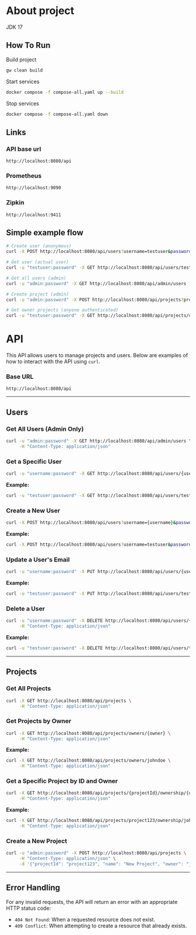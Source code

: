 # About project

JDK 17

## How To Run
Build project
```bash
gw clean build
```

Start services
```bash
docker compose -f compose-all.yaml up --build
```
Stop services
```bash
docker compose -f compose-all.yaml down
```

## Links

### API base url
```
http://localhost:8080/api
```

### Prometheus
```
http://localhost:9090
```
### Zipkin
```
http://localhost:9411
```

## Simple example flow

```bash
# Create user (anonymous)
curl -X POST http://localhost:8080/api/users?username=testuser&password=password&email=test%40dot.com

# Get user (actual user)
curl -u "testuser:password" -X GET http://localhost:8080/api/users/testuser

# Get all users (admin)
curl -u "admin:password" -X GET http://localhost:8080/api/admin/users

# Create project (admin)
curl -u "admin:password" -X POST http://localhost:8080/api/projects?projectId=project123&name=New%20Project&owner=testuser

# Get owner projects (anyone authenticated)
curl -u "testuser:password" -X GET http://localhost:8080/api/projects/owners/testuser
```

# API

This API allows users to manage projects and users. Below are examples of how to interact with the API using `curl`.

### Base URL
```
http://localhost:8080/api
```
---

## Users

### Get All Users (Admin Only)

```bash
curl -u "admin:password" -X GET http://localhost:8080/api/admin/users \
     -H "Content-Type: application/json"
```

### Get a Specific User

```bash
curl -u "username:password" -X GET http://localhost:8080/api/users/{username}
```

**Example:**
```bash
curl -u "testuser:password" -X GET http://localhost:8080/api/users/testuser
```

### Create a New User

```bash
curl -X POST http://localhost:8080/api/users?username={username}&password={password}&email={email}
```

**Example:**
```bash
curl -X POST http://localhost:8080/api/users?username=testuser&password=password&email=test%40dot.com
```

### Update a User's Email

```bash
curl -u "username:password" -X PUT http://localhost:8080/api/users/{username}?email={email} 
```

**Example:**
```bash
curl -u "testuser:password" -X PUT http://localhost:8080/api/users/testuser?email=any%40dot.com
```

### Delete a User

```bash
curl -u "username:password" -X DELETE http://localhost:8080/api/users/{username} \
     -H "Content-Type: application/json"
```

**Example:**
```bash
curl -u "testuser:password" -X DELETE http://localhost:8080/api/users/testuser
```

---

## Projects

### Get All Projects

```bash
curl -X GET http://localhost:8080/api/projects \
     -H "Content-Type: application/json"
```

### Get Projects by Owner

```bash
curl -X GET http://localhost:8080/api/projects/owners/{owner} \
     -H "Content-Type: application/json"
```

**Example:**
```bash
curl -X GET http://localhost:8080/api/projects/owners/johndoe \
     -H "Content-Type: application/json"
```

### Get a Specific Project by ID and Owner

```bash
curl -X GET http://localhost:8080/api/projects/{projectId}/ownership/{username} \
     -H "Content-Type: application/json"
```

**Example:**
```bash
curl -X GET http://localhost:8080/api/projects/project123/ownership/johndoe \
     -H "Content-Type: application/json"
```

### Create a New Project

```bash
curl -u "admin:password" -X POST http://localhost:8080/api/projects \
     -H "Content-Type: application/json" \
     -d '{"projectId": "project123", "name": "New Project", "owner": "johndoe"}'
```

---

## Error Handling

For any invalid requests, the API will return an error with an appropriate HTTP status code:

- `404 Not Found`: When a requested resource does not exist.
- `409 Conflict`: When attempting to create a resource that already exists.
